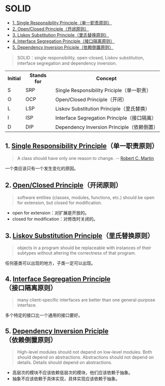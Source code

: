 # SOLID

- [1. Single Responsibility Principle（单一职责原则）](#SRP)
- [2. Open/Closed Principle（开闭原则）](#OCP)
- [3. Liskov Substitution Principle（里氏替换原则）](#LSP)
- [4. Interface Segregation Principle（接口隔离原则）](#ISP)
- [5. Dependency Inversion Priciple（依赖倒置原则）](#DIP)

> SOLID：single responsibility, open-closed, Liskov substitution, interface segregation and dependency inversion.

<table>
    <tr><th>Initial</th><th>Stands for</th><th>Concept</th></tr>
    <tr><td>S</td><td>SRP</td><td>Single Responsibility Priciple（单一职责）</td></tr>
    <tr><td>O</td><td>OCP</td><td>Open/Closed Principle（开闭）</td></tr>
    <tr><td>L</td><td>LSP</td><td>Liskov Substitution Principle（里氏替换）</td></tr>
    <tr><td>I</td><td>ISP</td><td>Interface Segregation Principle（接口隔离）</td></tr>
    <tr><td>D</td><td>DIP</td><td>Dependency Inversion Principle（依赖倒置）</td></tr>
</table>

<h2 id="SRP">1. <a href="https://en.wikipedia.org/wiki/Single_responsibility_principle">Single Responsibility Principle</a>（单一职责原则）</h2>

> A class should have only one reason to change. -- [Robert C. Martin](https://en.wikipedia.org/wiki/Robert_Cecil_Martin)

一个类应该只有一个发生变化的原因。

<h2 id="OCP">2. <a href="https://en.wikipedia.org/wiki/Open/closed_principle">Open/Closed Principle</a>（开闭原则）</h2>

> software entities (classes, modules, functions, etc.) should be open for extension, but closed for modification.

- open for extension：对扩展是开放的。
- closed for modification：对修改时关闭的。

<h2 id="LSP">3. <a href="https://en.wikipedia.org/wiki/Liskov_substitution_principle">Liskov Substitution Principle</a>（里氏替换原则）</h2>

> objects in a program should be replaceable with instances of their subtypes without altering the correctness of that program.

任何基类可以出现的地方，子类一定可以出现。

<h2 id="ISP">4. <a href="https://en.wikipedia.org/wiki/Interface_segregation_principle">Interface Segregation Principle</a>（接口隔离原则）</h2>

> many client-specific interfaces are better than one general-purpose interface.

多个特定的接口比一个通用的接口要好。

<h2 id="DIP">5. <a href="https://en.wikipedia.org/wiki/Dependency_inversion_principle">Dependency Inversion Priciple</a>（依赖倒置原则）</h2>

> High-level modules should not depend on low-level modules. Both should depend on abstractions.
> Abstractions should not depend on details. Details should depend on abstractions.

- 高层次的模块不应该依赖低层次的模块，他们应该依赖于抽象。
- 抽象不应该依赖于具体实现，具体实现应该依赖于抽象。
